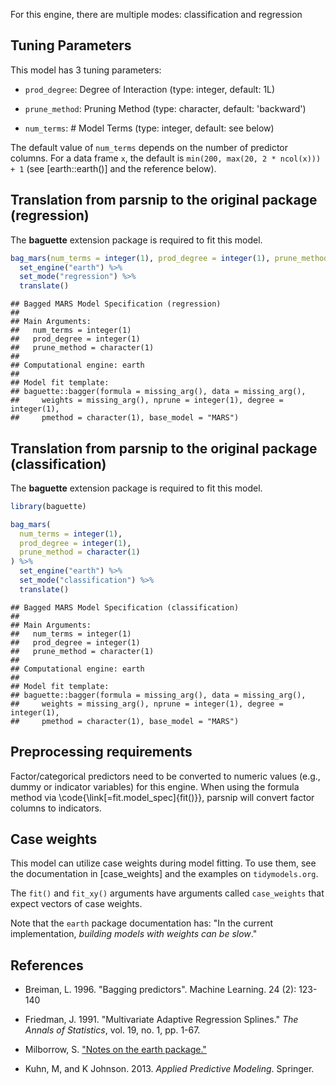 


For this engine, there are multiple modes: classification and regression

## Tuning Parameters



This model has 3 tuning parameters:

- `prod_degree`: Degree of Interaction (type: integer, default: 1L)

- `prune_method`: Pruning Method (type: character, default: 'backward')

- `num_terms`: # Model Terms (type: integer, default: see below)

The default value of `num_terms` depends on the number of predictor columns. For a data frame `x`, the default is `min(200, max(20, 2 * ncol(x))) + 1` (see [earth::earth()] and the reference below). 

## Translation from parsnip to the original package (regression)

The **baguette** extension package is required to fit this model.


```r
bag_mars(num_terms = integer(1), prod_degree = integer(1), prune_method = character(1)) %>% 
  set_engine("earth") %>% 
  set_mode("regression") %>% 
  translate()
```

```
## Bagged MARS Model Specification (regression)
## 
## Main Arguments:
##   num_terms = integer(1)
##   prod_degree = integer(1)
##   prune_method = character(1)
## 
## Computational engine: earth 
## 
## Model fit template:
## baguette::bagger(formula = missing_arg(), data = missing_arg(), 
##     weights = missing_arg(), nprune = integer(1), degree = integer(1), 
##     pmethod = character(1), base_model = "MARS")
```

## Translation from parsnip to the original package (classification)

The **baguette** extension package is required to fit this model.


```r
library(baguette)

bag_mars(
  num_terms = integer(1),
  prod_degree = integer(1),
  prune_method = character(1)
) %>% 
  set_engine("earth") %>% 
  set_mode("classification") %>% 
  translate()
```

```
## Bagged MARS Model Specification (classification)
## 
## Main Arguments:
##   num_terms = integer(1)
##   prod_degree = integer(1)
##   prune_method = character(1)
## 
## Computational engine: earth 
## 
## Model fit template:
## baguette::bagger(formula = missing_arg(), data = missing_arg(), 
##     weights = missing_arg(), nprune = integer(1), degree = integer(1), 
##     pmethod = character(1), base_model = "MARS")
```

## Preprocessing requirements


Factor/categorical predictors need to be converted to numeric values (e.g., dummy or indicator variables) for this engine. When using the formula method via \\code{\\link[=fit.model_spec]{fit()}}, parsnip will convert factor columns to indicators.

## Case weights


This model can utilize case weights during model fitting. To use them, see the documentation in [case_weights] and the examples on `tidymodels.org`. 

The `fit()` and `fit_xy()` arguments have arguments called `case_weights` that expect vectors of case weights. 

Note that the `earth` package documentation has: "In the current implementation, _building models with weights can be slow_."

## References

 - Breiman, L. 1996. "Bagging predictors". Machine Learning. 24 (2): 123-140
 
 - Friedman, J. 1991. "Multivariate Adaptive Regression Splines." _The Annals of Statistics_, vol. 19, no. 1, pp. 1-67.
 
 - Milborrow, S. ["Notes on the earth package."](http://www.milbo.org/doc/earth-notes.pdf) 
 
 - Kuhn, M, and K Johnson. 2013. _Applied Predictive Modeling_. Springer.

